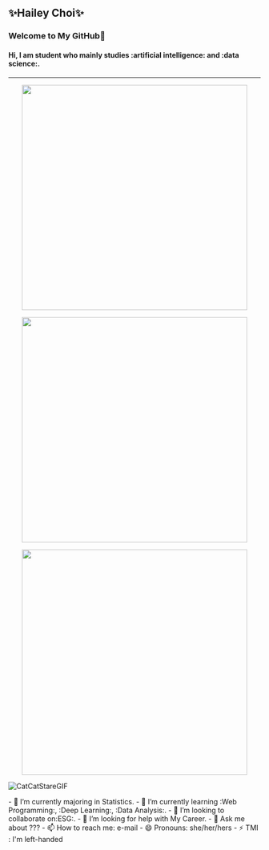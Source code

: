 ## ✨Hailey Choi✨

### Welcome to My GitHub💞
#### Hi, I am student who mainly studies :artificial intelligence: and :data science:.
- - - -


<p align="center"> 
         <img width="450em" src="https://github-readme-stats.vercel.app/api?username=haileychoii&show_icons=true&include_all_commits=true&count_private=true&hide_border=true&theme=dark" /> 
 </p> 
  
 <p align="center"> 
         <img width="450em" src="https://github-readme-streak-stats.herokuapp.com/?user=haileychoii&include_all_commits=true&hide_border=true&theme=dark"/> 
 </p> 
  
 <p align="center"> 
         <img width="450em" src="https://github-readme-stats.vercel.app/api/top-langs/?username=haileychoii&layout=compact&custom_title=Most%20used%20languages&langs_count=10&include_all_commits=true&hide_progress=false&hide_border=true&theme=dark&hide="> 
 </p>
  
 
<p align ="center ">
    
![CatCatStareGIF](https://github.com/haileychoii/haileychoii/assets/128196297/961cda07-059b-4d37-aeb4-f6a91ae36ec1)
</p>
- 🔭 I’m currently majoring in Statistics.
- 🌱 I’m currently learning :Web Programming:, :Deep Learning:, :Data Analysis:.
- 👯 I’m looking to collaborate on:ESG:.
- 🤔 I’m looking for help with My Career.
- 💬 Ask me about ???
- 📫 How to reach me: e-mail
- 😄 Pronouns: she/her/hers
- ⚡ TMI : I'm left-handed


